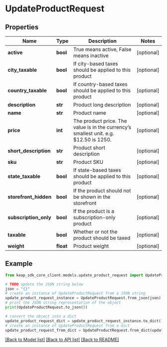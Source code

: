 # UpdateProductRequest


## Properties

Name | Type | Description | Notes
------------ | ------------- | ------------- | -------------
**active** | **bool** | True means active, False means inactive | [optional] 
**city_taxable** | **bool** | If city-based taxes should be applied to this product | [optional] 
**country_taxable** | **bool** | If country-based taxes should be applied to this product | [optional] 
**description** | **str** | Product long description | [optional] 
**name** | **str** | Product name | [optional] 
**price** | **int** | The product price. The value is in the currency’s smallest unit. e.g. $12.50 is 1250. | [optional] 
**short_description** | **str** | Product short description | [optional] 
**sku** | **str** | Product SKU | [optional] 
**state_taxable** | **bool** | If state-based taxes should be applied to this product | [optional] 
**storefront_hidden** | **bool** | If the product should not be shown in the storefront | [optional] 
**subscription_only** | **bool** | If the product is a subscription-only product | [optional] 
**taxable** | **bool** | Whether or not the product should be taxed | [optional] 
**weight** | **float** | Product weight | [optional] 

## Example

```python
from keap_sdk_core_client.models.update_product_request import UpdateProductRequest

# TODO update the JSON string below
json = "{}"
# create an instance of UpdateProductRequest from a JSON string
update_product_request_instance = UpdateProductRequest.from_json(json)
# print the JSON string representation of the object
print(UpdateProductRequest.to_json())

# convert the object into a dict
update_product_request_dict = update_product_request_instance.to_dict()
# create an instance of UpdateProductRequest from a dict
update_product_request_from_dict = UpdateProductRequest.from_dict(update_product_request_dict)
```
[[Back to Model list]](../README.md#documentation-for-models) [[Back to API list]](../README.md#documentation-for-api-endpoints) [[Back to README]](../README.md)


